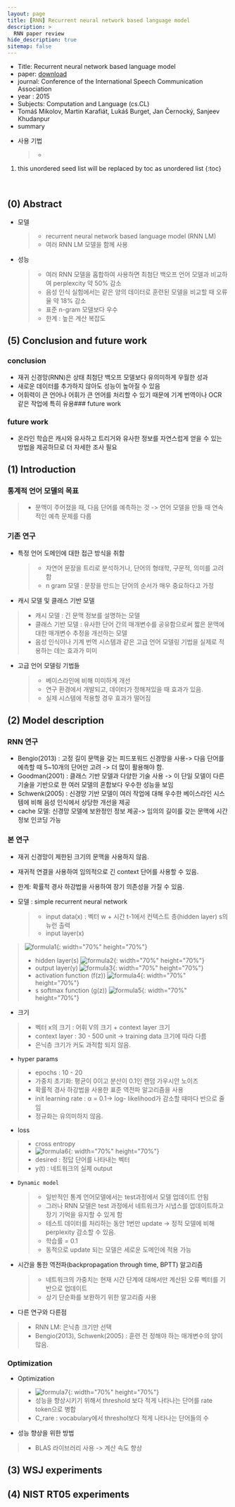 ```yaml
---
layout: page
title: [RNN] Recurrent neural network based language model
description: >
  RNN paper review
hide_description: true
sitemap: false
---
```



- Title: Recurrent neural network based language model
- paper: [download]
- journal:  Conference of the International Speech Communication Association
- year : 2015
- Subjects:	Computation and Language (cs.CL) 
- Tomáš Mikolov, Martin Karafiát, Lukáš Burget, Jan Černocký, Sanjeev Khudanpur
- summary
  >
- 사용 기법
  > -
[download]: https://arxiv.org/abs/1506.00019

1. this unordered seed list will be replaced by toc as unordered list
{:toc}
<br>

## (0) Abstract
- 모델
  > - recurrent neural network based language model (RNN LM)
  > - 여러 RNN LM 모델을 함께 사용

- 성능
  > - 여러 RNN 모델을 홉합하여 사용하면 최첨단 백오프 언어 모델과 비교하여 perplexcity 약 50% 감소
  > - 음성 인식 실험에서는 같은 양의 데이터로 훈련된 모델을 비교할 때 오류율 약 18% 감소
  > - 표준 n-gram 모델보다 우수
  > - 한계 : 높은 계산 복잡도

## (5) Conclusion and future work
### conclusion
- 재귀 신경망(RNN)은 상태 최첨단 백오프 모델보다 유의미하게 우월한 성과
- 새로운 데이터를 추가하지 않아도 성능이 높아질 수 있음
-  어휘력이 큰 언어나 어휘가 큰 언어를 처리할 수 있기 때문에 기계 번역이나 OCR 같은 작업에 특히 유용### future work

### future work
- 온라인 학습은 캐시와 유사하고 트리거와 유사한 정보를 자연스럽게 얻을 수 있는 방법을 제공하므로 더 자세한 조사 필요

## (1) Introduction
### 통계적 언어 모델의 목표
  > - 문맥이 주어졌을 때, 다음 단어를 예측하는 것 -> 언어 모델을 만들 때 연속적인 예측 문제를 다룹

### 기존 연구  
- 특정 언어 도메인에 대한 접근 방식을 취함
  > - 자연어 문장을 트리로 분석하거나, 단어의 형태학, 구문적, 의미를 고려함
  > - n gram 모델 : 문장을 만드는 단어의 순서가 매우 중요하다고 가정

-  캐시 모델 및 클래스 기반 모델
  > - 캐시 모델 : 긴 문맥 정보를 설명하는 모델 
  > - 클래스 기반 모델 : 유사한 단어 간의 매개변수를 공유함으로써 짧은 문맥에 대한 매개변수 추정을 개선하는 모델
  > - 음성 인식이나 기계 번역 시스템과 같은 고급 언어 모델링 기법을 실제로 적용하는 데는 효과가 미미

- 고급 언어 모델링 기법들
  > - 베이스라인에 비해 미미하게 개선
  > - 연구 환경에서 개발되고, 데이터가 정해져있을 때 효과가 있음.
  > - 실제 시스템에 적용할 경우 효과가 떨어짐

## (2) Model description
### RNN 연구 
-  Bengio(2013) : 고정 길이 문맥을 갖는 피드포워드 신경망을 사용->  다음 단어를 예측할 때 5~10개의 단어만 고려 -> 더 많이 활용해야 함.
-  Goodman(2001) : 클래스 기반 모델과 다양한 기술 사용 -> 이 단일 모델이 다른 기술을 기반으로 한 여러 모델의 혼합보다 우수한 성능을 보임
-  Schwenk(2005) : 신경망 기반 모델이 여러 작업에 대해 우수한 베이스라인 시스템에 비해 음성 인식에서 상당한 개선을 제공
- cache 모델: 신경망 모델에 보완정인 정보 제공-> 임의의 길이를 갖는 문맥에 시간 정보 인코딩 가능

### 본 연구
- 재귀 신경망이 제한된 크기의 문맥을 사용하지 않음.
- 재귀적 연결을 사용하여 임의적으로 긴 context 단어를 사용할 수 있음.
- 한계: 확률적 경사 하강법을 사용하여 장기 의존성을 가질 수 있음.

- 모델 : simple recurrent neural network
  > - input data(x) : 벡터 w + 시간 t-1에서 컨텍스트 층(hidden layer) s의 뉴런 출력
  > - input layer(x)
> ![formula1](/assets/img/nlp/7_RNN_formula1.png){: width="70%" height="70%"}
  > - hidden layer(s)
  ![formula2](/assets/img/nlp/7_RNN_formula2.png){: width="70%" height="70%"}
  > - output layer(y)
  ![formula3](/assets/img/nlp/7_RNN_formula3.png){: width="70%" height="70%"}
> - activation function (f(z))
![formula4](/assets/img/nlp/7_RNN_formula4.png){: width="70%" height="70%"}
> - s softmax function (g(z))
![formula5](/assets/img/nlp/7_RNN_formula5.png){: width="70%" height="70%"}

- 크기
 > - 벡터 x의 크기 : 어휘 V의 크기 +  context layer 크기
 > - context layer : 30 - 500 unit -> training data 크기에 따라 다름
 > - 은닉층 크기가 커도 과적합 되지 않음.

- hyper params
> - epochs : 10 - 20
> - 가중치 초기화: 평균이 0이고 분산이 0.1인 랜덤 가우시안 노이즈
> - 확률적 경사 하강법을 사용한 표준 역전파 알고리즘을 사용
> - init learning rate : α = 0.1-> log- likelihood가 감소할 때마다 반으로 줄임
> - 정규화는 유의미하지 않음.

- loss
> - cross entropy
> - ![formula6](/assets/img/nlp/7_RNN_formula6.png){: width="70%" height="70%"}
> - desired : 정답 단어를 나타내는 벡터
> - y(t) : 네트워크의 실제 output

- `Dynamic model`
  > - 일반적인 통계 언어모델에서는 test과정에서 모델 업데이트 안됨 
  > - 그러나 RNN 모델은 test 과정에서 네트워크가 시냅스를 업데이트하고 장기 기억을 유지할 수 있게 함 
  > - 테스트 데이터를 처리하는 동안 1번만 update -> 정적 모델에 비해 perplexity 감소할 수 있음.
  > - 학습률 = 0.1
  > - 동적으로 update 되는 모델은 세로운 도메인에 적용 가능

- 시간을 통한 역전파(backpropagation through time, BPTT) 알고리즘
  > - 네트워크의 가중치는 현재 시간 단계에 대해서만 계산된 오류 벡터를 기반으로 업데이트
  > - 상기 단순화를 보완하기 위한 알고리즘 사용

- 다른 연구와 다른점
> - RNN LM: 은닉층 크기만 선택
> - Bengio(2013), Schwenk(2005) : 훈련 전 정해야 하는 매개변수의 양이 많음.
  
### Optimization
- Optimization
> - ![formula7](/assets/img/nlp/7_RNN_formula7.png){: width="70%" height="70%"}
> - 성능을 향상시키기 위해서 threshold 보다 적게 나타나는 단어를 rate token으로 병합
> - C_rare : vocabulary에서 threshol보다 적게 나타나는 단어들의 수

- 성능 향상을 위한 방법
> - BLAS 라이브러리 사용 -> 계산 속도 향상

## (3) WSJ experiments

## (4) NIST RT05 experiments

